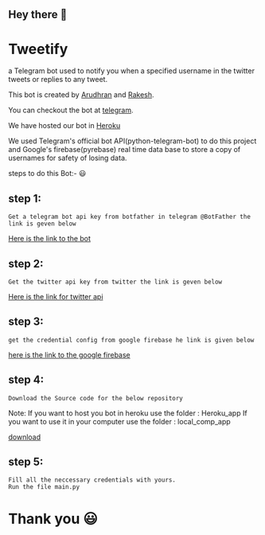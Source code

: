 ## Hey there :call_me_hand:

# Tweetify


a Telegram bot used to notify you when a specified username in the twitter tweets or replies to any tweet.

This bot is created by [Arudhran](https://github.com/ArudhranPK) and [Rakesh](https://github.com/ARKS-INDUSTRY).

You can checkout the bot at [telegram](http://t.me/tweetify_bot).

We have hosted our bot in [Heroku](https://www.heroku.com)

We used Telegram's official bot API(python-telegram-bot) to do this project and Google's firebase(pyrebase) real time data base to store a copy of usernames for safety of losing data.

steps to do this Bot:- :smiley:

## step 1:

```
Get a telegram bot api key from botfather in telegram @BotFather the link is geven below
```
[Here is the link to the bot](https://t.me/BotFather)


## step 2:

```
Get the twitter api key from twitter the link is geven below
```
[Here is the link for twitter api](https://developer.twitter.com/en/docs/twitter-api/getting-started/about-twitter-api)



## step 3:

```
get the credential config from google firebase he link is given below
```
[here is the link to the google firebase](https://console.firebase.google.com/)


## step 4:

```
Download the Source code for the below repository
```
Note: If you want to host you bot in heroku use the folder : Heroku_app
If you want to use it in your computer use the folder : local_comp_app

[download](https://github.com/TweetifyBot/Tweetify-Bot)

## step 5:

```
Fill all the neccessary credentials with yours.
Run the file main.py 
```

# Thank you :smiley:

